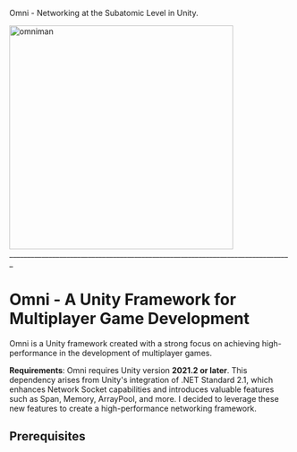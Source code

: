 Omni - Networking at the Subatomic Level in Unity.

<img src="omniman.png" alt="omniman" width="400" height="400">
_______________________________________________________________________________

# Omni - A Unity Framework for Multiplayer Game Development

Omni is a Unity framework created with a strong focus on achieving high-performance in the development of multiplayer games.

**Requirements**: Omni requires Unity version <b>2021.2 or later</b>. This dependency arises from Unity's integration of .NET Standard 2.1, which enhances Network Socket capabilities and introduces valuable features such as Span, Memory, ArrayPool, and more. I decided to leverage these new features to create a high-performance networking framework.

## Prerequisites
